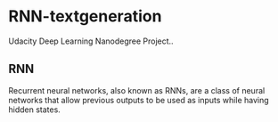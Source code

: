 # RNN-textgeneration

Udacity Deep Learning Nanodegree Project..

## RNN
Recurrent neural networks, also known as RNNs, are a class of neural networks that allow previous outputs to be used as inputs while having hidden states.
